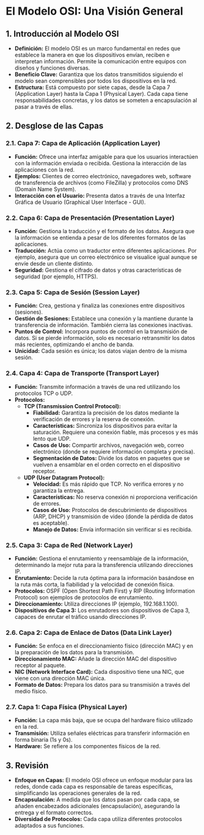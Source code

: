# **El Modelo OSI: Una Visión General**

## 1. Introducción al Modelo OSI

*   **Definición:** El modelo OSI es un marco fundamental en redes que establece la manera en que los dispositivos envían, reciben e interpretan información. Permite la comunicación entre equipos con diseños y funciones diversas.
*   **Beneficio Clave:** Garantiza que los datos transmitidos siguiendo el modelo sean comprensibles por todos los dispositivos en la red.
*   **Estructura:** Está compuesto por siete capas, desde la Capa 7 (Application Layer) hasta la Capa 1 (Physical Layer). Cada capa tiene responsabilidades concretas, y los datos se someten a encapsulación al pasar a través de ellas.

## 2. Desglose de las Capas

### 2.1. Capa 7: Capa de Aplicación (Application Layer)

*   **Función:** Ofrece una interfaz amigable para que los usuarios interactúen con la información enviada o recibida. Gestiona la interacción de las aplicaciones con la red.
*   **Ejemplos:** Clientes de correo electrónico, navegadores web, software de transferencia de archivos (como FileZilla) y protocolos como DNS (Domain Name System).
*   **Interacción con el Usuario:** Presenta datos a través de una Interfaz Gráfica de Usuario (Graphical User Interface - GUI).

### 2.2. Capa 6: Capa de Presentación (Presentation Layer)

*   **Función:** Gestiona la traducción y el formato de los datos. Asegura que la información se entienda a pesar de los diferentes formatos de las aplicaciones.
*   **Traducción:** Actúa como un traductor entre diferentes aplicaciones. Por ejemplo, asegura que un correo electrónico se visualice igual aunque se envíe desde un cliente distinto.
*   **Seguridad:** Gestiona el cifrado de datos y otras características de seguridad (por ejemplo, HTTPS).

### 2.3. Capa 5: Capa de Sesión (Session Layer)

*   **Función:** Crea, gestiona y finaliza las conexiones entre dispositivos (sesiones).
*   **Gestión de Sesiones:** Establece una conexión y la mantiene durante la transferencia de información. También cierra las conexiones inactivas.
*   **Puntos de Control:** Incorpora puntos de control en la transmisión de datos. Si se pierde información, solo es necesario retransmitir los datos más recientes, optimizando el ancho de banda.
*   **Unicidad:** Cada sesión es única; los datos viajan dentro de la misma sesión.

### 2.4. Capa 4: Capa de Transporte (Transport Layer)

*   **Función:** Transmite información a través de una red utilizando los protocolos TCP o UDP.
*   **Protocolos:**
    *   **TCP (Transmission Control Protocol):**
        *   **Fiabilidad:** Garantiza la precisión de los datos mediante la verificación de errores y la reserva de conexión.
        *   **Características:** Sincroniza los dispositivos para evitar la saturación. Requiere una conexión fiable, más procesos y es más lento que UDP.
        *   **Casos de Uso:** Compartir archivos, navegación web, correo electrónico (donde se requiere información completa y precisa).
        *   **Segmentación de Datos:** Divide los datos en paquetes que se vuelven a ensamblar en el orden correcto en el dispositivo receptor.
    *   **UDP (User Datagram Protocol):**
        *   **Velocidad:** Es más rápido que TCP. No verifica errores y no garantiza la entrega.
        *   **Características:** No reserva conexión ni proporciona verificación de errores.
        *   **Casos de Uso:** Protocolos de descubrimiento de dispositivos (ARP, DHCP) y transmisión de video (donde la pérdida de datos es aceptable).
        *   **Manejo de Datos:** Envía información sin verificar si es recibida.

### 2.5. Capa 3: Capa de Red (Network Layer)

*   **Función:** Gestiona el enrutamiento y reensamblaje de la información, determinando la mejor ruta para la transferencia utilizando direcciones IP.
*   **Enrutamiento:** Decide la ruta óptima para la información basándose en la ruta más corta, la fiabilidad y la velocidad de conexión física.
*   **Protocolos:** OSPF (Open Shortest Path First) y RIP (Routing Information Protocol) son ejemplos de protocolos de enrutamiento.
*   **Direccionamiento:** Utiliza direcciones IP (ejemplo, 192.168.1.100).
*   **Dispositivos de Capa 3:** Los enrutadores son dispositivos de Capa 3, capaces de enrutar el tráfico usando direcciones IP.

### 2.6. Capa 2: Capa de Enlace de Datos (Data Link Layer)

*   **Función:** Se enfoca en el direccionamiento físico (dirección MAC) y en la preparación de los datos para la transmisión.
*   **Direccionamiento MAC:** Añade la dirección MAC del dispositivo receptor al paquete.
*   **NIC (Network Interface Card):** Cada dispositivo tiene una NIC, que viene con una dirección MAC única.
*   **Formato de Datos:** Prepara los datos para su transmisión a través del medio físico.

### 2.7. Capa 1: Capa Física (Physical Layer)

*   **Función:** La capa más baja, que se ocupa del hardware físico utilizado en la red.
*   **Transmisión:** Utiliza señales eléctricas para transferir información en forma binaria (1s y 0s).
*   **Hardware:** Se refiere a los componentes físicos de la red.

## 3. Revisión

*   **Enfoque en Capas:** El modelo OSI ofrece un enfoque modular para las redes, donde cada capa es responsable de tareas específicas, simplificando las operaciones generales de la red.
*   **Encapsulación:** A medida que los datos pasan por cada capa, se añaden encabezados adicionales (encapsulación), asegurando la entrega y el formato correctos.
*   **Diversidad de Protocolos:** Cada capa utiliza diferentes protocolos adaptados a sus funciones.

